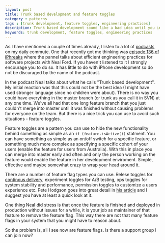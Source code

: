 ```yaml
---
layout: post
title: Trunk based development and feature toggles
category : patterns
tags : [trunk development, feature toggles, engineering practices]
description: Trunk based development sound like a bad idea until you introduce feature toggles into the mix.
keywords: trunk development, feature toggles, engineering practices
---
```


As I have mentioned a couple of times already, I listen to a lot of [podcasts](/2016/02/podcasts/) on my daily commute. One that recently got me thinking was [episode 136 of iPhreaks](https://devchat.tv/iphreaks/136-ips-efficient-engineering-practices-for-software-projects-with-neal-ford) where the pannel talks about efficient engineering practices for software projects with Neal Ford. If you haven't listened to it I strongly encourage you to do so. It has little to do with iPhone development so do not be discuraged by the name of the podcast.

In the podcast Neal talks about what he calls "Trunk based development". My initial reaction was that this could not be the best idea (I might have used stronger language since no children were about). There is no way you could have everything in the master branch (or trunk as you call it in SVN) at any one time. We've all had that one long feature branch that you just couldn't merge into master until it was finished without causing problems for everyone on the team. But there is a nice trick you can use to avoid such situations - feature toggles.

Feature toggles are a pattern you can use to hide the new functionality behind something as simple as an `if (feature.isActive())` statment. You can have something as simple as an on/off switch for a specific feature, or something much more complex as specifying a specific cohort of your users (enable the feature for users from Australia). With this in place you can merge into master early and often and only the person working on the feature would enable the feature in her development enviroment. Simple, effective and maybe somewhat crazy to wrap your head around it.

There are a number of feature flag types you can use. Relese toggles for [continous delivery](https://en.wikipedia.org/wiki/Continuous_delivery), experiment toggles for A/B testing, ops toggles for system stability and performance, permission toggles to customize a users experience etc. Pete Hodgson goes into great detail in [his article](http://martinfowler.com/articles/feature-toggles.html) and I suggest you have at least a quick look at it.

One thing Neal did stress is that once the feature is finished and deployed in production without issues for a while, it is your job as maintainer of that feature to remove the feature flag. This way there are not that many feature flags in your system that you might have to reason about.

So the problem is, all I see now are feature flags. Is there a support group I can join now?
